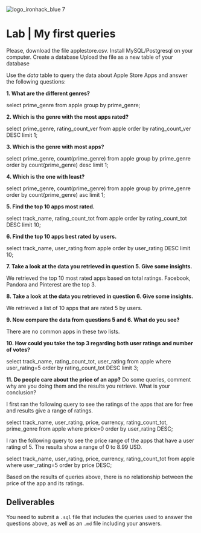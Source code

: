 ![logo_ironhack_blue 7](https://user-images.githubusercontent.com/23629340/40541063-a07a0a8a-601a-11e8-91b5-2f13e4e6b441.png)
# Lab | My first queries

Please, download the file applestore.csv.
Install MySQL/Postgresql on your computer.
Create a database
Upload the file as a new table of your database

Use the *data* table to query the data about Apple Store Apps and answer the following questions: 

**1. What are the different genres?**

select prime_genre from apple group by prime_genre;

**2. Which is the genre with the most apps rated?**

select prime_genre, rating_count_ver from apple order by rating_count_ver DESC limit 1;

**3. Which is the genre with most apps?**

select prime_genre, count(prime_genre) from apple group by prime_genre order by count(prime_genre) desc limit 1;

**4. Which is the one with least?**

select prime_genre, count(prime_genre) from apple group by prime_genre order by count(prime_genre) asc limit 1;


**5. Find the top 10 apps most rated.**

select track_name, rating_count_tot from apple order by rating_count_tot DESC limit 10;



**6. Find the top 10 apps best rated by users.**

select track_name, user_rating from apple order by user_rating DESC limit 10;

**7. Take a look at the data you retrieved in question 5. Give some insights.**

We retrieved the top 10 most rated apps based on total ratings. Facebook, Pandora and Pinterest are the top 3.


**8. Take a look at the data you retrieved in question 6. Give some insights.**

We retrieved a list of 10 apps that are rated 5 by users.

**9. Now compare the data from questions 5 and 6. What do you see?**

There are no common apps in these two lists.

**10. How could you take the top 3 regarding both user ratings and number of votes?**

select track_name, rating_count_tot, user_rating from apple where user_rating=5 order by rating_count_tot DESC limit 3;

**11. Do people care about the price of an app?** Do some queries, comment why are you doing them and the results you retrieve. What is your conclusion?

I first ran the following query to see the ratings of the apps that are for free and results give a range of ratings.

select track_name, user_rating, price, currency, rating_count_tot, prime_genre from apple where price=0 order by user_rating DESC;

I ran the following query to see the price range of the apps that have a user rating of 5. The results show a range of 0 to 8.99 USD.

select track_name, user_rating, price, currency, rating_count_tot from apple where user_rating=5 order by price DESC;

Based on the results of queries above, there is no relationship between the price of the app and its ratings.


## Deliverables 
You need to submit a `.sql` file that includes the queries used to answer the questions above, as well as an `.md` file including your answers. 
